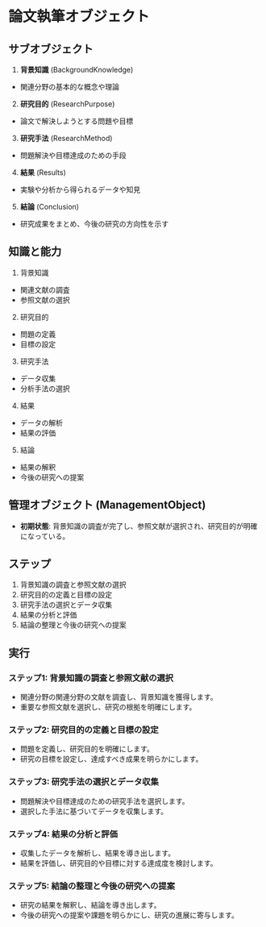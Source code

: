 # 論文執筆オブジェクト
## サブオブジェクト
1. **背景知識** (BackgroundKnowledge)
- 関連分野の基本的な概念や理論
2. **研究目的** (ResearchPurpose)
- 論文で解決しようとする問題や目標
3. **研究手法** (ResearchMethod)
- 問題解決や目標達成のための手段
4. **結果** (Results)
- 実験や分析から得られるデータや知見
5. **結論** (Conclusion)
- 研究成果をまとめ、今後の研究の方向性を示す

## 知識と能力
1. 背景知識
- 関連文献の調査
- 参照文献の選択
2. 研究目的
- 問題の定義
- 目標の設定
3. 研究手法
- データ収集
- 分析手法の選択
4. 結果
- データの解析
- 結果の評価
5. 結論
- 結果の解釈
- 今後の研究への提案

## 管理オブジェクト (ManagementObject)
- **初期状態**: 背景知識の調査が完了し、参照文献が選択され、研究目的が明確になっている。

## ステップ
1. 背景知識の調査と参照文献の選択
2. 研究目的の定義と目標の設定
3. 研究手法の選択とデータ収集
4. 結果の分析と評価
5. 結論の整理と今後の研究への提案

## 実行
### ステップ1: 背景知識の調査と参照文献の選択
- 関連分野の関連分野の文献を調査し、背景知識を獲得します。
- 重要な参照文献を選択し、研究の根拠を明確にします。
### ステップ2: 研究目的の定義と目標の設定
- 問題を定義し、研究目的を明確にします。
- 研究の目標を設定し、達成すべき成果を明らかにします。
### ステップ3: 研究手法の選択とデータ収集
- 問題解決や目標達成のための研究手法を選択します。
- 選択した手法に基づいてデータを収集します。
### ステップ4: 結果の分析と評価
- 収集したデータを解析し、結果を導き出します。
- 結果を評価し、研究目的や目標に対する達成度を検討します。
### ステップ5: 結論の整理と今後の研究への提案
- 研究の結果を解釈し、結論を導き出します。
- 今後の研究への提案や課題を明らかにし、研究の進展に寄与します。
